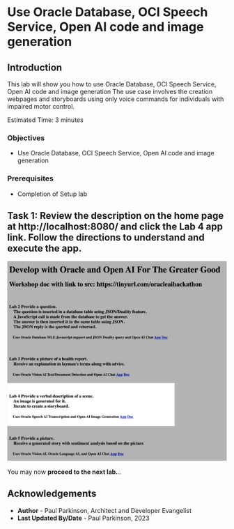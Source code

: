 # Use Oracle Database, OCI Speech Service, Open AI code and image generation

## Introduction

This lab will show you how to use Oracle Database, OCI Speech Service, Open AI code and image generation
The use case involves the creation webpages and storyboards using only voice commands for individuals with impaired motor control.

Estimated Time:  3 minutes

[](youtube:JVrJx9_tnoI)

### Objectives

-   Use Oracle Database, OCI Speech Service, Open AI code and image generation

### Prerequisites

- Completion of Setup lab

## Task 1: Review the description on the home page at http://localhost:8080/ and click the Lab 4 app link.  Follow the directions to understand and execute the app.

![Lab4 App](images/oracleai_lab4.jpg " ") 

You may now **proceed to the next lab.**..

## Acknowledgements

* **Author** - Paul Parkinson, Architect and Developer Evangelist
* **Last Updated By/Date** - Paul Parkinson, 2023

